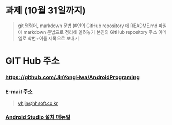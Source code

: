 # 과제 (10월 31일까지)
> git 명령어, markdown 문법
> 본인의 GitHub repository 에 README.md 파일에 markdown 문법으로 정리해 올려놓기
> 본인의 GitHub repository 주소 이메일로 학번+이름 제목으로 보내기

# GIT Hub 주소
### https://github.com/JinYongHwa/AndroidPrograming

### E-mail 주소
> yhjin@hhsoft.co.kr

### [Android Studio 설치 매뉴얼](https://developer.android.com/studio/install?hl=ko)

